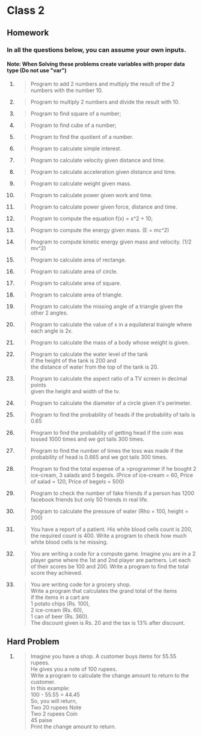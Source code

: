 # Class 2

## Homework

### In all the questions below, you can assume your own inputs.

#### Note: When Solving these problems create variables with proper data type (Do not use "var")

1. > Program to add 2 numbers and multiply the result of the 2 numbers with the number 10.

1. > Program to multiply 2 numbers and divide the result with 10.

1. > Program to find square of a number;

1. > Program to find cube of a number;

1. > Program to find the quotient of a number.

1. > Program to calculate simple interest.

1. > Program to calculate velocity given distance and time.

1. > Program to calculate acceleration given distance and time.

1. > Program to calculate weight given mass.

1. > Program to calculate power given work and time.

1. > Program to calculate power given force, distance and time.

1. > Program to compute the equation f(x) = x^2 + 10;

1. > Program to compute the energy given mass. (E = mc^2)

1. > Program to compute kinetic energy given mass and velocity. (1/2 mv^2)

1. > Program to calculate area of rectange.

1. > Program to calculate area of circle.

1. > Program to calculate area of square.

1. > Program to calculate area of triangle.

1. > Program to calculate the missing angle of a triangle given the other 2 angles.

1. > Program to calculate the value of x in a equilateral traingle where each angle is 2x.

1. > Program to calculate the mass of a body whose weight is given.

1. > Program to calculate the water level of the tank <br>
   > if the height of the tank is 200 and<br>
   > the distance of water from the top of the tank is 20.

1. > Program to calculate the aspect ratio of a TV screen in decimal points<br>
   > given the height and width of the tv.

1. > Program to calculate the diameter of a circle given it's perimeter.

1. > Program to find the probability of heads if the probability of tails is 0.65

1. > Program to find the probability of getting head if the coin was tossed 1000 times and we got tails 300 times.

1. > Program to find the number of times the toss was made if the probability of head is 0.665 and we got tails 300 times.

1. > Program to find the total expense of a >programmer if he bought 2 ice-cream, 3 salads and 5 begels. (Price of ice-cream = 60, Price of salad = 120, Price of begels = 500)

1. > Program to check the number of fake friends if a person has 1200 facebook friends but only 50 friends in real life.

1. > Program to calculate the pressure of water (Rho = 100, height = 200)

1. > You have a report of a patient. His white blood cells count is 200, the required count is 400. Write a program to check how much white blood cells is he missing.

1. > You are writing a code for a compute game. Imagine you are in a 2 player game where the 1st and 2nd player are partners. Let each of their scores be 100 and 200. Write a program to find the total score they achieved.

1. > You are writing code for a grocery shop.<br>
   > Write a program that calculates the grand total of the items<br>
   > if the items in a cart are <br>
   > 1 potato chips (Rs. 100),<br>
   > 2 ice-cream (Rs. 60),<br>
   > 1 can of beer (Rs. 360).<br>
   > The discount given is Rs. 20 and the tax is 13% after discount.

## Hard Problem

1. > Imagine you have a shop. A customer buys items for 55.55 rupees.<br>
   > He gives you a note of 100 rupees.<br>
   > Write a program to calculate the change amount to return to the customer.<br>
   > In this example:<br>
   > 100 - 55.55 = 44.45<br>
   > So, you will return,<br>
   > Two 20 rupees Note<br>
   > Two 2 rupees Coin<br>
   > 45 paise<br>
   > Print the change amount to return.<br>
